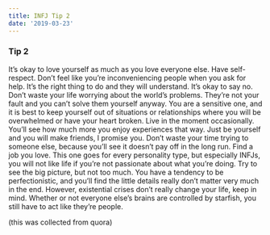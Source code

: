 ```yaml
---
title: INFJ Tip 2
date: '2019-03-23'
---
```


### Tip 2

It’s okay to love yourself as much as you love everyone else. Have self-respect. Don’t feel like you’re inconveniencing people when you ask for help. It’s the right thing to do and they will understand. It’s okay to say no. Don’t waste your life worrying about the world’s problems. They’re not your fault and you can’t solve them yourself anyway. You are a sensitive one, and it is best to keep yourself out of situations or relationships where you will be overwhelmed or have your heart broken. Live in the moment occasionally. You’ll see how much more you enjoy experiences that way. Just be yourself and you will make friends, I promise you. Don’t waste your time trying to someone else, because you’ll see it doesn’t pay off in the long run. Find a job you love. This one goes for every personality type, but especially INFJs, you will not like life if you’re not passionate about what you’re doing. Try to see the big picture, but not too much. You have a tendency to be perfectionistic, and you’ll find the little details really don’t matter very much in the end. However, existential crises don’t really change your life, keep in mind. Whether or not everyone else’s brains are controlled by starfish, you still have to act like they’re people.

(this was collected from quora)

